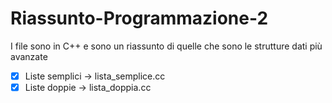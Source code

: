# Riassunto-Programmazione-2

I file sono in C++ e sono un riassunto di quelle che sono le strutture dati più avanzate
- [x] Liste semplici -> lista_semplice.cc
- [x] Liste doppie -> lista_doppia.cc